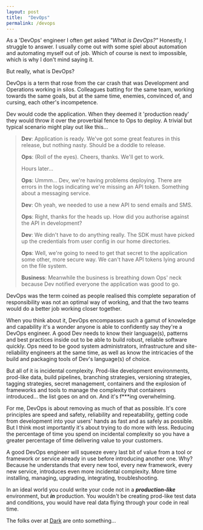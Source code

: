 ```yaml
---
layout: post
title:  "DevOps"
permalink: /devops
---
```


As a 'DevOps' engineer I often get asked _"What is DevOps?"_ Honestly, I struggle to answer. I usually come out with some spiel about automation and automating myself out of job. Which of course is next to impossible, which is why I don't mind saying it. 

But really, what is DevOps?

DevOps is a term that rose from the car crash that was Development and Operations working in silos. Colleagues batting for the same team, working towards the same goals, but at the same time, enemies, convinced of, and cursing, each other's incompetence.

<!--more-->

Dev would code the application. When they deemed it 'production ready' they would throw it over the proverbial fence to Ops to deploy. A trivial but typical scenario might play out like this...

>**Dev**: Application is ready. We've got some great features in this release, but nothing nasty. Should be a doddle to release.
>
>**Ops**: (Roll of the eyes). Cheers, thanks. We'll get to work.
>
>Hours later...
>
>**Ops**: Ummm... Dev, we're having problems deploying. There are errors in the logs indicating we're missing an API token. Something about a messaging service.
>
>**Dev**: Oh yeah, we needed to use a new API to send emails and SMS.
>
>**Ops**: Right, thanks for the heads up. How did you authorise against the API in development?
>
>**Dev**: We didn't have to do anything really. The SDK must have picked up the credentials from user config in our home directories. 
>
>**Ops**: Well, we're going to need to get that secret to the application some other, more secure way. We can't have API tokens lying around on the file system.
>
>**Business**: Meanwhile the business is breathing down Ops' neck because Dev notified everyone the application was good to go.

DevOps was the term coined as people realised this complete separation of responsibility was not an optimal way of working, and that the two teams would do a better job working closer together.

When you think about it, DevOps encompasses such a gamut of knowledge and capability it's a wonder anyone is able to confidently say they're a DevOps engineer. A good Dev needs to know their language(s), patterns and best practices inside out to be able to build robust, reliable software quickly. Ops need to be good system administrators, infrastructure and site-reliability engineers at the same time, as well as know the intricacies of the build and packaging tools of Dev's language(s) of choice.

But all of it is incidental complexity. Prod-like development environments, prod-like data, build pipelines, branching strategies, versioning strategies, tagging strategies, secret management, containers and the explosion of frameworks and tools to manage the complexity that containers introduced... the list goes on and on. And it's f***ing overwhelming.

For me, DevOps is about removing as much of that as possible. It's core principles are speed and safety, reliability and repeatability, getting code from development into your users' hands as fast and as safely as possible. But I think most importantly it's about trying to do more with less. Reducing the percentage of time you spend on incidental complexity so you have a greater percentage of time delivering value to your customers.

A good DevOps engineer will squeeze every last bit of value from a tool or framework or service already in use before introducing another one. Why? Because he understands that every new tool, every new framework, every new service, introduces even more incidental complexity. More time installing, managing, upgrading, integrating, troubleshooting. 

In an ideal world you could write your code not in a **_production-like_** environment, but **_in_** production. You wouldn't be creating prod-like test data and conditions, you would have real data flying through your code in real time. 

The folks over at [Dark](https://darklang.com/) are onto something...
